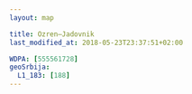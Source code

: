 ```yaml
---
layout: map

title: Ozren–Jadovnik
last_modified_at: 2018-05-23T23:37:51+02:00

WDPA: [555561728]
geoSrbija:
  L1_183: [188]
---
```

